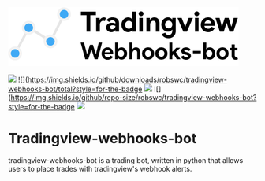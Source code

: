 ![demopic](img/webhooks_bot_logo.png)

![](https://img.shields.io/github/license/robswc/tradingview-webhooks-bot?style=for-the-badge)
![](https://img.shields.io/github/downloads/robswc/tradingview-webhooks-bot/total?style=for-the-badge
![](https://img.shields.io/github/commit-activity/y/robswc/tradingview-webhooks-bot?style=for-the-badge)
![](https://img.shields.io/github/repo-size/robswc/tradingview-webhooks-bot?style=for-the-badge
![](https://img.shields.io/twitter/follow/robswc.svg?label=follow%20%40%20robswc&style=social)




# Tradingview-webhooks-bot

tradingview-webhooks-bot is a trading bot, written in python that allows users to place trades with tradingview's webhook alerts.